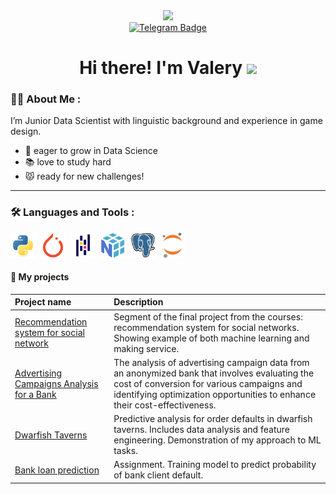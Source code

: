 <div id="header" align="center">
  <img src="https://media.giphy.com/media/v1.Y2lkPTc5MGI3NjExbW9mNnpxZWpoaHc4ZG1qa3lya3dxcGk2Z3oxM3RkaGwzcGdwOWU3ciZlcD12MV9pbnRlcm5hbF9naWZfYnlfaWQmY3Q9Zw/LMcB8XospGZO8UQq87/giphy.gif" width="300"/>
</div>
<div id="badges" align="center">
  <a href="https://t.me/LerkaEclairka">
    <img src="https://img.shields.io/badge/Telegram-blue?logo=telegram&logoColor=white&style=for-the-badge" alt="Telegram Badge"/>
  </a>
</div>
<h1 align="center">
  Hi there! I'm Valery
  <img src="https://media.giphy.com/media/hvRJCLFzcasrR4ia7z/giphy.gif" width="30px"/>
</h1>

### :woman_technologist: About Me :
I’m Junior Data Scientist with linguistic background and experience in game design. 
- :monocle_face: eager to grow in Data Science
- :books: love to study hard
- :pouting_cat: ready for new challenges!
---

### :hammer_and_wrench: Languages and Tools :
<div>
  <img src="https://github.com/devicons/devicon/blob/master/icons/python/python-original.svg" title="Python" alt="Python" width="40" height="40"/>&nbsp;
  <img src="https://github.com/devicons/devicon/blob/master/icons/pytorch/pytorch-original.svg" title="Pytorch" alt="Pytorch" width="40" height="40"/>&nbsp;
  <img src="https://github.com/devicons/devicon/blob/master/icons/pandas/pandas-original.svg" title="Pandas" alt="Pandas" width="40" height="40"/>&nbsp;
  <img src="https://github.com/devicons/devicon/blob/master/icons/numpy/numpy-original.svg" title="Numpy" alt="Numpy" width="40" height="40"/>&nbsp;
  <img src="https://github.com/devicons/devicon/blob/master/icons/postgresql/postgresql-original.svg" title="Postgresql" alt="Postgresql" width="40" height="40"/>&nbsp;
  <img src="https://github.com/devicons/devicon/blob/master/icons/jupyter/jupyter-original.svg" title="Jupyter Notebook" alt="Jupyter Notebook " width="40" height="40"/>
</div>

#### 📖  My projects

| Project name |  Description  | 
| :---       |     :---      |
| [Recommendation system for social network](https://github.com/Valery-Val/rec_system)   | Segment of the final project from the courses: recommendation system for social networks. Showing example of both machine learning and making service.    | 
| [Advertising Campaigns Analysis for a Bank](https://github.com/Valery-Val/adv_bank) |  The analysis of advertising campaign data from an anonymized bank that involves evaluating the cost of conversion for various campaigns and identifying optimization opportunities to enhance their cost-effectiveness.  |
| [Dwarfish Taverns](https://github.com/Valery-Val/dwarfs)    | Predictive analysis for order defaults in dwarfish taverns. Includes data analysis and feature engineering. Demonstration of my approach to ML tasks.     |
| [Bank loan prediction](https://github.com/Valery-Val/shift_loan_project)     | Assignment. Training model to predict probability of bank client default.      | 
